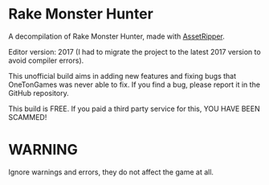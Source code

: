 # Rake Monster Hunter
A decompilation of Rake Monster Hunter, made with [AssetRipper](https://github.com/AssetRipper/AssetRipper).

Editor version: 2017 (I had to migrate the project to the latest 2017 version to avoid compiler errors).

This unofficial build aims in adding new features and fixing bugs that OneTonGames was never able to fix.
If you find a bug, please report it in the GitHub repository.

This build is FREE. If you paid a third party service for this, YOU HAVE BEEN SCAMMED!

# WARNING
Ignore warnings and errors, they do not affect the game at all.